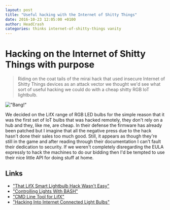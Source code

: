 ```yaml
---
layout: post
title: "Useful hacking with the Internet of Shitty Things"
date: 2016-10-23 12:05:00 +0100
author: HeadCrash
categories: thinks internet-of-shitty-things vanity
---
```


# Hacking on the Internet of Shitty Things with purpose

> Riding on the coat tails of the mirai hack that used insecure Internet of Shitty Things devices as an attack vector we thought we'd see what sort of useful hacking we could do with a cheap shitty RGB IoT lightbulb.

!["Bang!"](http://media.fuckyou.computer/exploding-bulb.gif)

We decided on the LifX range of RGB LED bulbs for the simple reason that it was the first set of IoT bulbs that was hacked remotely, they
don't rely on a hub and they, like me, are cheap. In their defense the firmware has already been patched but I imagine that all the negative press due to the hack hasn't done their sales too much good. Still, it appears as though they're still in the game and after reading through their documentation I can't fault their dedication to security. If we weren't completely disregarding the EULA expressly to hack the machines to do our bidding then I'd be tempted to use their nice little API for doing stuff at home.

## Links
* ["That LifX Smart Lightbulb Hack Wasn't Easy"](https://securityledger.com/2014/07/that-lifx-smart-lightbulb-hack-wasnt-easy/)
* ["Controlling Lights With BASH"](https://community.lifx.com/t/controlling-lights-with-bash/31/4)
* ["CMD Line Tool for LifX"](https://github.com/MichaelAquilina/lifx-cmd)
* ["Hacking Into Internet Connected Light Bulbs"](https://www.contextis.com/resources/blog/hacking-internet-connected-light-bulbs/)
